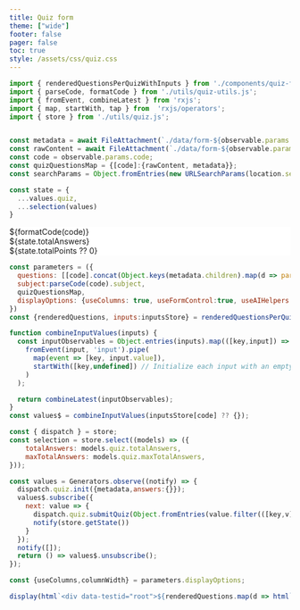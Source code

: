 ```yaml
---
title: Quiz form
theme: ["wide"]
footer: false
pager: false
toc: true
style: /assets/css/quiz.css
---
```


```js
import { renderedQuestionsPerQuizWithInputs } from './components/quiz-form.js';
import { parseCode, formatCode } from './utils/quiz-utils.js';
import { fromEvent, combineLatest } from 'rxjs';
import { map, startWith, tap } from  'rxjs/operators';
import { store } from './utils/quiz.js';


const metadata = await FileAttachment(`./data/form-${observable.params.code}.json`).json();
const rawContent = await FileAttachment(`./data/form-${observable.params.code}.md`).text();
const code = observable.params.code;
const quizQuestionsMap = {[code]:{rawContent, metadata}};
const searchParams = Object.fromEntries(new URLSearchParams(location.search));
```
```js
const state = {
  ...values.quiz,
  ...selection(values)
}
```
<div class="h-stack h-stack--m h-stack--wrap h-stack-items--start sticky" style="background:white">
<div class="big" style="flex:1;">${formatCode(code)}</div>
<div class="h-stack h-stack--m h-stack--end">
  <div class="badge">
    <i class="fa fa-hashtag"></i>
    <span>${state.totalAnswers}</span>
  </div>
  <div class="badge">
    <i class="fa fa-calculator"></i>
    <span>${state.totalPoints ?? 0}</span>
  </div>  
</div>
</div>


```js
const parameters = ({
  questions: [[code].concat(Object.keys(metadata.children).map(d => parseInt(d,10)))],
  subject:parseCode(code).subject,
  quizQuestionsMap,
  displayOptions: {useColumns: true, useFormControl:true, useAIHelpers: true}
})
const {renderedQuestions, inputs:inputsStore} = renderedQuestionsPerQuizWithInputs(parameters);

function combineInputValues(inputs) {  
  const inputObservables = Object.entries(inputs).map(([key,input]) => 
    fromEvent(input, 'input').pipe(
      map(event => [key, input.value]),
      startWith([key,undefined]) // Initialize each input with an empty string
    )
  );

  return combineLatest(inputObservables);
}
const values$ = combineInputValues(inputsStore[code] ?? {});

const { dispatch } = store;
const selection = store.select((models) => ({
    totalAnswers: models.quiz.totalAnswers,
    maxTotalAnswers: models.quiz.maxTotalAnswers,
}));

const values = Generators.observe((notify) => {
  dispatch.quiz.init({metadata,answers:{}});
  values$.subscribe({
    next: value => {
      dispatch.quiz.submitQuiz(Object.fromEntries(value.filter(([key,v]) => v != null)))
      notify(store.getState())
    }
  });
  notify([]);
  return () => values$.unsubscribe();
});

const {useColumns,columnWidth} = parameters.displayOptions;

display(html`<div data-testid="root">${renderedQuestions.map(d => html`<div style=${useColumns ? `columns:${columnWidth ?? 24}rem`:''}>${d}</div>`)}</div>`);
```